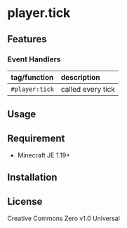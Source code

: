 player.tick
==

## Features

### Event Handlers

|tag/function|description|
|:--|:--|
|`#player:tick`|called every tick|

## Usage

## Requirement

- Minecraft JE 1.19+

## Installation

## License
Creative Commons Zero v1.0 Universal
